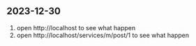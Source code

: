 ## 2023-12-30

1. open http://localhost to see what happen
2. open http://localhost/services/m/post/1 to see what happen
